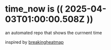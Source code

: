 # time_now is (( 2025-04-03T01:00:00.508Z ))

an automated repo that shows the currnent time

inspired by [breakingheatmap](https://github.com/breakingheatmap/breakingheatmap)